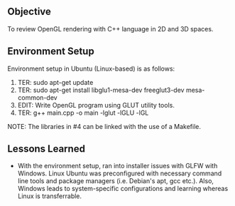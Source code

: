 ## Objective

To review OpenGL rendering with C++ language in 2D and 3D spaces.

## Environment Setup

Environment setup in Ubuntu (Linux-based) is as follows:
1) TER: sudo apt-get update
2) TER: sudo apt-get install libglu1-mesa-dev freeglut3-dev mesa-common-dev
3) EDIT: Write OpenGL program using GLUT utility tools.
4) TER: g++ main.cpp -o main -lglut -lGLU -lGL 

NOTE: The libraries in #4 can be linked with the use of a Makefile.

## Lessons Learned

- With the environment setup, ran into installer issues with GLFW with Windows. Linux Ubuntu was preconfigured with necessary command line tools and package managers (i.e. Debian's apt, gcc etc.). Also, Windows leads to system-specific configurations and learning whereas Linux is transferrable.
